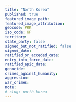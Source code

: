 ```yaml
---
title: "North Korea"
published: true
featured_image_path:
featured_image_attribution:
geocode: PRK
iso_code: KP
territory:
state_party: false
signed_but_not_ratified: false
signed_date:
ratified_or_acceded_date:
entry_into_force_date:
ratified_apic_date:
genocide:
crimes_against_humanity:
aggression:
war_crimes:
note:
# slug: north-korea
---
```

